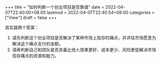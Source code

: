 +++
title = "如何判断一个创业项目是否靠谱"
date = 2022-04-07T22:40:00+08:00
lastmod = 2022-04-07T22:40:54+08:00
categories = ["View"]
draft = false
+++

其实就两个答案：

1.  请先判断这个创业项目是否解决了某种市场上现存的痛点，并评估市场愿意为解决这个痛点支付的金额。
2.  请再判断自己和团队是否具备比他人效果更好、成本更少、风险更低解决市场现存痛点的资源和能力。
